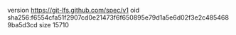 version https://git-lfs.github.com/spec/v1
oid sha256:f6554cfa51f2907cd0e21473f6f650895e79d1a5e6d02f3e2c4854689ba5d3cd
size 15710
